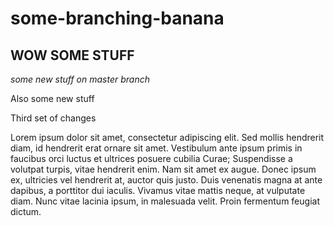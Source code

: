 # some-branching-banana

## WOW SOME STUFF

*some new stuff on master branch*

Also some new stuff

Third set of changes


Lorem ipsum dolor sit amet, consectetur adipiscing elit. Sed mollis hendrerit diam, id hendrerit erat ornare sit amet. Vestibulum ante ipsum primis in faucibus orci luctus et ultrices posuere cubilia Curae; Suspendisse a volutpat turpis, vitae hendrerit enim. Nam sit amet ex augue. Donec ipsum ex, ultricies vel hendrerit at, auctor quis justo. Duis venenatis magna at ante dapibus, a porttitor dui iaculis. Vivamus vitae mattis neque, at vulputate diam. Nunc vitae lacinia ipsum, in malesuada velit. Proin fermentum feugiat dictum.
